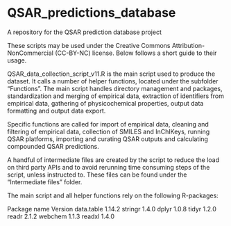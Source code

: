 # QSAR_predictions_database
A repository for the QSAR prediction database project

These scripts may be used under the Creative Commons Attribution-NonCommercial (CC-BY-NC) license. Below follows a short guide to their usage.

QSAR_data_collection_script_v11.R is the main script used to produce the dataset. It calls a number of helper functions, located under the subfolder “Functions”. The main script handles directory management and packages, standardization and merging of empirical data, extraction of identifiers from empirical data, gathering of physicochemical properties, output data formatting and output data export.

Specific functions are called for import of empirical data, cleaning and filtering of empirical data, collection of SMILES and InChIKeys, running QSAR platforms, importing and curating QSAR outputs and calculating compounded QSAR predictions.

A handful of intermediate files are created by the script to reduce the load on third party APIs and to avoid rerunning time consuming steps of the script, unless instructed to. These files can be found under the “Intermediate files” folder.

The main script and all helper functions rely on the following R-packages:

Package name    Version
data.table      1.14.2
stringr         1.4.0
dplyr           1.0.8
tidyr           1.2.0
readr           2.1.2
webchem         1.1.3
readxl          1.4.0










